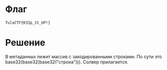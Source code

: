 # Флаг
```TulaCTF{K33p_1t_UP!}```

# Решение

В метаданных лежит массив с закодированными строками. По сути это base32(base32(base32("строка"))). Солвер прилагается.
